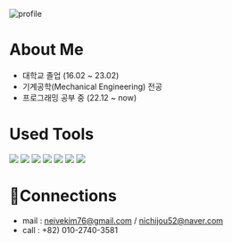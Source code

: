 ![profile](https://github.com/hooniegit/hooniegit/assets/130134750/01149229-2d5a-4f4f-84d3-80ef6447368e)



# About Me
- 대학교 졸업 (16.02 ~ 23.02)
- 기계공학(Mechanical Engineering) 전공
- 프로그래밍 공부 중 (22.12 ~ now)

# Used Tools
<img src="https://img.shields.io/badge/python-3776AB?style=for-the-badge&logo=python&logoColor=white"> <img src="https://img.shields.io/badge/mysql-4479A1?style=for-the-badge&logo=mysql&logoColor=white"> <img src="https://img.shields.io/badge/linux-FCC624?style=for-the-badge&logo=linux&logoColor=black"> <img src="https://img.shields.io/badge/git-F05032?style=for-the-badge&logo=git&logoColor=white"> <img src="https://img.shields.io/badge/github-181717?style=for-the-badge&logo=github&logoColor=white"> <img src="https://img.shields.io/badge/airflow-017CEE?style=for-the-badge&logo=apacheairflow&logoColor=white"> <img src="https://img.shields.io/badge/spark-E25A1C?style=for-the-badge&logo=apachespark&logoColor=white">

# 📱Connections
- mail : neivekim76@gmail.com / nichijou52@naver.com
- call : +82) 010-2740-3581
